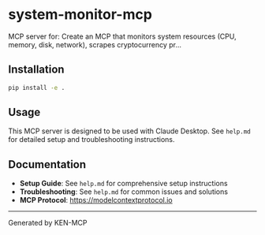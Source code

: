 # system-monitor-mcp

MCP server for: Create an MCP that monitors system resources (CPU, memory, disk, network), scrapes cryptocurrency pr...

## Installation

```bash
pip install -e .
```

## Usage

This MCP server is designed to be used with Claude Desktop. See `help.md` for detailed setup and troubleshooting instructions.

## Documentation

- **Setup Guide**: See `help.md` for comprehensive setup instructions
- **Troubleshooting**: See `help.md` for common issues and solutions
- **MCP Protocol**: https://modelcontextprotocol.io

---
Generated by KEN-MCP
